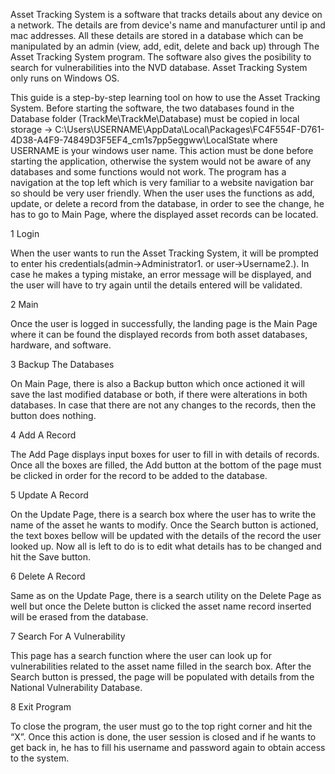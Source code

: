 Asset Tracking System is a software that tracks details about any device on a network.
The details are from device's name and manufacturer until ip and mac addresses.
All these details are stored in a database which can be manipulated by an admin (view, add, edit, delete and back up) through The Asset Tracking System program.
The software also gives the posibility to search for vulnerabilities into the NVD database.
Asset Tracking System only runs on Windows OS.

This guide is a step-by-step learning tool on how to use the Asset Tracking System. Before starting the software, the two databases found in the Database folder (TrackMe\TrackMe\Database) must be copied in local storage -> C:\Users\USERNAME\AppData\Local\Packages\FC4F554F-D761-4D38-A4F9-74849D3F5EF4_cm1s7pp5eggww\LocalState where USERNAME is your windows user name. This action must be done before starting the application, otherwise the system would not be aware of any databases and some functions would not work. The program has a navigation at the top left which is very familiar to a website navigation bar so should be very user friendly. When the user uses the functions as add, update, or delete a record from the database, in order to see the change, he has to go to Main Page, where the displayed asset records can be located.

1 Login

When the user wants to run the Asset Tracking System, it will be prompted to enter his credentials(admin->Administrator1. or user->Username2.). In case he makes a typing mistake, an error message will be displayed, and the user will have to try again until the details entered will be validated.

2 Main

Once the user is logged in successfully, the landing page is the Main Page where it can be found the displayed records from both asset databases, hardware, and software.

3 Backup The Databases

On Main Page, there is also a Backup button which once actioned it will save the last modified database or both, if there were alterations in both databases. In case that there are not any changes to the records, then the button does nothing.

4 Add A Record

The Add Page displays input boxes for user to fill in with details of records. Once all the boxes are filled, the Add button at the bottom of the page must be clicked in order for the record to be added to the database.

5 Update A Record

On the Update Page, there is a search box where the user has to write the name of the asset he wants to modify. Once the Search button is actioned, the text boxes bellow will be updated with the details of the record the user looked up. Now all is left to do is to edit what details has to be changed and hit the Save button.

6 Delete A Record

Same as on the Update Page, there is a search utility on the Delete Page as well but once the Delete button is clicked the asset name record inserted will be erased from the database.

7 Search For A Vulnerability

This page has a search function where the user can look up for vulnerabilities related to the asset name filled in the search box. After the Search button is pressed, the page will be populated with details from the National Vulnerability Database.

8 Exit Program

To close the program, the user must go to the top right corner and hit the “X”. Once this action is done, the user session is closed and if he wants to get back in, he has to fill his username and password again to obtain access to the system.
